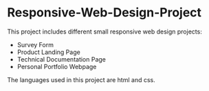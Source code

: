# Responsive-Web-Design-Project
This project includes different small responsive web design projects:
- Survey Form
- Product Landing Page
- Technical Documentation Page
- Personal Portfolio Webpage

The languages used in this project are html and css.
